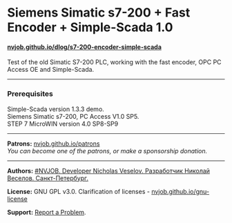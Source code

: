 # Siemens Simatic s7-200 + Fast Encoder + Simple-Scada 1.0
#### [nvjob.github.io/dlog/s7-200-encoder-simple-scada](https://nvjob.github.io/dlog/s7-200-encoder-simple-scada)

Test of the old Simatic S7-200 PLC, working with the fast encoder, OPC PC Access OE and Simple-Scada.

-------------------------------------------------------------------

### Prerequisites
Simple-Scada version 1.3.3 demo.<br>
Siemens Simatic s7-200, PC Access V1.0 SP5.<br>
STEP 7 MicroWIN version 4.0 SP8-SP9

-------------------------------------------------------------------

**Patrons:** [nvjob.github.io/patrons](https://nvjob.github.io/patrons)<br>
*You can become one of the patrons, or make a sponsorship donation.*

-------------------------------------------------------------------

**Authors:** [#NVJOB. Developer Nicholas Veselov. Разработчик Николай Веселов. Санкт-Петербург.](https://nvjob.github.io)

**License:** GNU GPL v3.0. Clarification of licenses - [nvjob.github.io/gnu-license](https://nvjob.github.io/gnu-license)

**Support:** [Report a Problem](https://nvjob.github.io/reportaproblem/).
